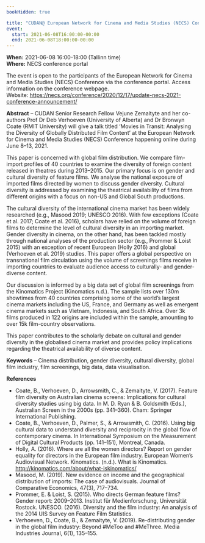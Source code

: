 ```yaml
---
bookHidden: true

title: "CUDAN@ European Network for Cinema and Media Studies (NECS) Conference"
event:
  start: 2021-06-08T16:00:00-00:00
  end: 2021-06-08T18:00:00-00:00
---
```


**When:** 2021-06-08 16:00-18:00 (Tallinn time)  
**Where:** NECS conference portal  

The event is open to the participants of the European Network for Cinema and Media Studies (NECS) Conference via the conference portal. Access information on the conference webpage.  
Website: https://necs.org/conference/2020/12/17/update-necs-2021-conference-announcement/ 

<!--more-->
**Abstract** – CUDAN Senior Research Fellow Vejune Zemaityte and her co-authors Prof Dr Deb Verhoeven (University of Alberta) and Dr Bronwyn Coate (RMIT University) will give a talk titled ‘Movies in Transit: Analysing the Diversity of Globally Distributed Film Content’ at the European Network for Cinema and Media Studies (NECS) Conference happening online during June 8–13, 2021. 

This paper is concerned with global film distribution. We compare film-import profiles of 40 countries to examine the diversity of foreign content released in theatres during 2013–2015. Our primary focus is on gender and cultural diversity of feature films. We analyse the national exposure of imported films directed by women to discuss gender diversity. Cultural diversity is addressed by examining the theatrical availability of films from different origins with a focus on non-US and Global South productions.  

The cultural diversity of the international cinema market has been widely researched (e.g., Masood 2019; UNESCO 2016). With few exceptions (Coate et al. 2017; Coate et al. 2016), scholars have relied on the volume of foreign films to determine the level of cultural diversity in an importing market. Gender diversity in cinema, on the other hand, has been tackled mostly through national analyses of the production sector (e.g., Prommer & Loist 2015) with an exception of recent European (Holly 2016) and global (Verhoeven et al. 2019) studies. This paper offers a global perspective on transnational film circulation using the volume of screenings films receive in importing countries to evaluate audience access to culturally- and gender-diverse content.  

Our discussion is informed by a big data set of global film screenings from the Kinomatics Project (Kinomatics n.d.). The sample lists over 130m showtimes from 40 countries comprising some of the world’s largest cinema markets including the US, France, and Germany as well as emergent cinema markets such as Vietnam, Indonesia, and South Africa. Over 3k films produced in 122 origins are included within the sample, amounting to over 15k film-country observations.  

This paper contributes to the scholarly debate on cultural and gender diversity in the globalised cinema market and provides policy implications regarding the theatrical availability of diverse content.  

**Keywords** – Cinema distribution, gender diversity, cultural diversity, global film industry, film screenings, big data, data visualisation. 

**References**

 - Coate, B., Verhoeven, D., Arrowsmith, C., & Zemaityte, V. (2017). Feature film diversity on Australian cinema screens: Implications for cultural diversity studies using big data. In M. D. Ryan & B. Goldsmith (Eds.), Australian Screen in the 2000s (pp. 341–360). Cham: Springer International Publishing.
 - Coate, B., Verhoeven, D., Palmer, S., & Arrowsmith, C. (2016). Using big cultural data to understand diversity and reciprocity in the global flow of contemporary cinema. In International Symposium on the Measurement of Digital Cultural Products (pp. 141–151), Montreal, Canada.
 - Holly, A. (2016). Where are all the women directors? Report on gender equality for directors in the European film industry. European Women’s Audiovisual Network.
Kinomatics. (n.d.). What is Kinomatics. http://kinomatics.com/about/what-iskinomatics/
 - Masood, M. (2019). New evidence on income and the geographical distribution of imports: The case of audiovisuals. Journal of Comparative Economics, 47(3), 717–734.
 - Prommer, E. & Loist, S. (2015). Who directs German feature films? Gender report: 2009–2013. Institut für Medienforschung, Universität Rostock.
UNESCO. (2016). Diversity and the film industry: An analysis of the 2014 UIS Survey on Feature Film Statistics.
 - Verhoeven, D., Coate, B., & Zemaityte, V. (2019). Re-distributing gender in the global film industry: Beyond #MeToo and #MeThree. Media Industries Journal, 6(1), 135–155.
